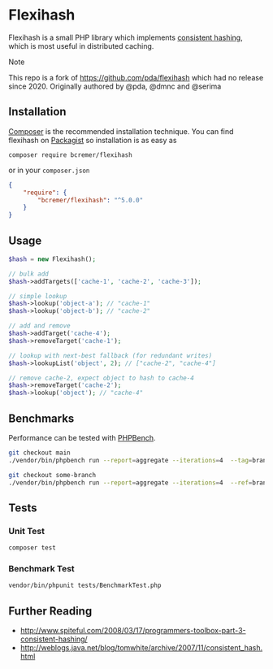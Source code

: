 # Flexihash

Flexihash is a small PHP library which implements [consistent hashing](http://en.wikipedia.org/wiki/Consistent_hashing), which is most useful in distributed caching.
> [!NOTE]
> This repo is a fork of https://github.com/pda/flexihash which had no release since 2020.
> Originally authored by @pda, @dmnc and @serima

## Installation

[Composer](https://getcomposer.org/) is the recommended installation technique. You can find flexihash on [Packagist](https://packagist.org/packages/bcremer/flexihash) so installation is as easy as
```
composer require bcremer/flexihash
```
or in your `composer.json`
```json
{
    "require": {
        "bcremer/flexihash": "^5.0.0"
    }
}
```

## Usage

```php
$hash = new Flexihash();

// bulk add
$hash->addTargets(['cache-1', 'cache-2', 'cache-3']);

// simple lookup
$hash->lookup('object-a'); // "cache-1"
$hash->lookup('object-b'); // "cache-2"

// add and remove
$hash->addTarget('cache-4');
$hash->removeTarget('cache-1');

// lookup with next-best fallback (for redundant writes)
$hash->lookupList('object', 2); // ["cache-2", "cache-4"]

// remove cache-2, expect object to hash to cache-4
$hash->removeTarget('cache-2');
$hash->lookup('object'); // "cache-4"
```

## Benchmarks

Performance can be tested with [PHPBench](https://phpbench.readthedocs.io).

```sh
git checkout main
./vendor/bin/phpbench run --report=aggregate --iterations=4  --tag=branch_main

git checkout some-branch
./vendor/bin/phpbench run --report=aggregate --iterations=4  --ref=branch_main
```

## Tests

### Unit Test

```sh
composer test
```

### Benchmark Test

```sh
vendor/bin/phpunit tests/BenchmarkTest.php
```

## Further Reading

  * http://www.spiteful.com/2008/03/17/programmers-toolbox-part-3-consistent-hashing/
  * http://weblogs.java.net/blog/tomwhite/archive/2007/11/consistent_hash.html
